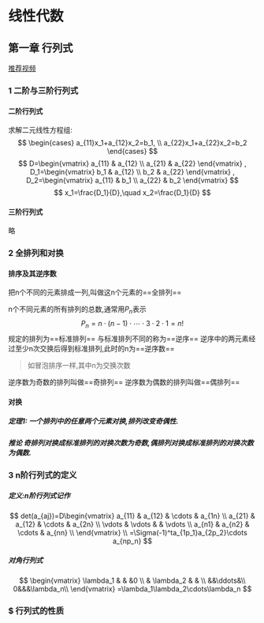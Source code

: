 # 线性代数
## 第一章 行列式
[推荐视频](https://www.bilibili.com/video/BV1Q8411b7x3/?spm_id_from=333.1007.top_right_bar_window_custom_collection.content.click)
### 1 二阶与三阶行列式
#### 二阶行列式
求解二元线性方程组:
$$
\begin{cases}
a_{11}x_1+a_{12}x_2=b_1, \\
a_{22}x_1+a_{22}x_2=b_2
\end{cases}
$$
$$
D=\begin{vmatrix}
a_{11} & a_{12} \\
a_{21} & a_{22}
\end{vmatrix}
,
D_1=\begin{vmatrix}
b_1 & a_{12} \\
b_2 & a_{22}
\end{vmatrix}
,
D_2=\begin{vmatrix}
a_{11} & b_1 \\
a_{22} & b_2
\end{vmatrix}
$$
$$
x_1=\frac{D_1}{D},\quad
x_2=\frac{D_1}{D}
$$
#### 三阶行列式
略
### 2 全排列和对换
#### 排序及其逆序数
把n个不同的元素排成一列,叫做这n个元素的==全排列==

n个不同元素的所有排列的总数,通常用$P_n$表示
$$
P_n = n\cdot (n-1)\cdot \cdots \cdot 3\cdot 2\cdot 1 = n!
$$
规定的排列为==标准排列==
与标准排列不同的称为==逆序==
逆序中的两元素经过至少n次交换后得到标准排列,此时的n为==逆序数==

>如冒泡排序一样,其中n为交换次数

逆序数为奇数的排列叫做==奇排列==
逆序数为偶数的排列叫做==偶排列==

#### 对换
##### 定理1: 一个排列中的任意两个元素对换,排列改变奇偶性.
##### 推论 奇排列对换成标准排列的对换次数为奇数,偶排列对换成标准排列的对换次数为偶数.

### 3 n阶行列式的定义
##### 定义:n阶行列式记作
$$
det(a_{aj})=D\begin{vmatrix}
a_{11} & a_{12} & \cdots & a_{1n} \\
a_{21} & a_{12} & \cdots & a_{2n} \\
\vdots & \vdots &  & \vdots \\
a_{n1} & a_{n2} & \cdots & a_{nn} \\
\end{vmatrix} \\
=\Sigma(-1)^ta_{1p_1}a_{2p_2}\cdots a_{np_n}
$$
##### 对角行列式
$$
\begin{vmatrix}
    \lambda_1 & & &0 \\
    & \lambda_2 & & \\
    &&\ddots&\\
    0&&&\lambda_n\\
\end{vmatrix}
=\lambda_1\lambda_2\cdots\lambda_n
$$

### $ 行列式的性质

